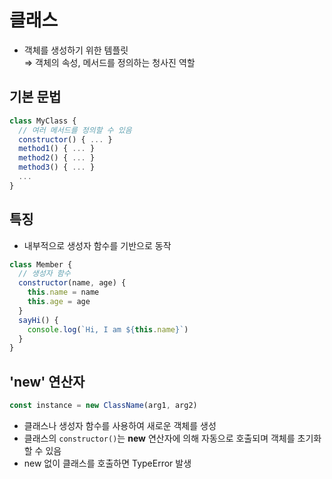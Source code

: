 # 클래스
- 객체를 생성하기 위한 템플릿<br>
⇒ 객체의 속성, 메서드를 정의하는 청사진 역할

## 기본 문법
```javascript
class MyClass {
  // 여러 메서드를 정의할 수 있음
  constructor() { ... }
  method1() { ... }
  method2() { ... }
  method3() { ... }
  ...
}
```

## 특징
- 내부적으로 생성자 함수를 기반으로 동작
```javascript
class Member {
  // 생성자 함수
  constructor(name, age) {
    this.name = name
    this.age = age
  }
  sayHi() {
    console.log(`Hi, I am ${this.name}`)
  }
}
```

## 'new' 연산자
```javascript
const instance = new ClassName(arg1, arg2)
```
- 클래스나 생성자 함수를 사용하여 새로운 객체를 생성
- 클래스의 `constructor()`는 **new** 연산자에 의해 자동으로 호출되며 객체를 초기화 할 수 있음
- new 없이 클래스를 호출하면 TypeError 발생
